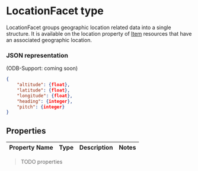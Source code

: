 ﻿# LocationFacet type
LocationFacet groups geographic location related data into a single structure.
It is available on the location property of [Item](item.md) resources that have
an associated geographic location.

### JSON representation
(ODB-Support: coming soon)
```json
{
	"altitude": {float},
	"latitude": {float},
	"longitude": {float},
	"heading": {integer},
	"pitch": {integer}
}
```
## Properties
Property Name | Type | Description | Notes
--- | --- | --- | ---

>TODO properties
